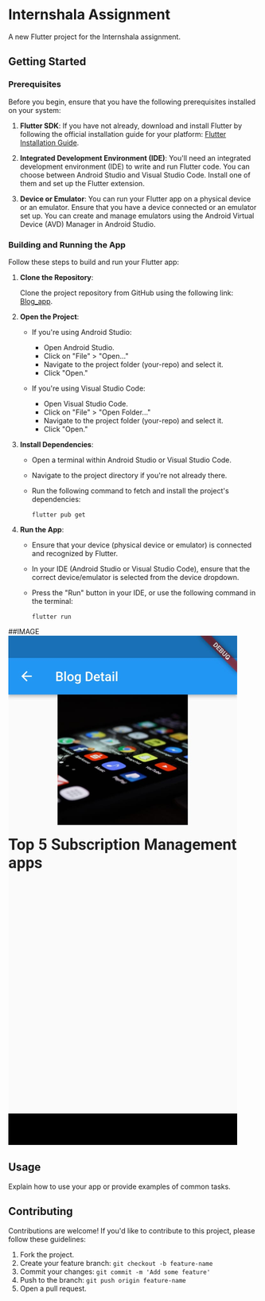 # Internshala Assignment

A new Flutter project for the Internshala assignment.

## Getting Started

### Prerequisites

Before you begin, ensure that you have the following prerequisites installed on your system:

1. **Flutter SDK**: If you have not already, download and install Flutter by following the official installation guide for your platform: [Flutter Installation Guide](https://flutter.dev/docs/get-started/install).

2. **Integrated Development Environment (IDE)**: You'll need an integrated development environment (IDE) to write and run Flutter code. You can choose between Android Studio and Visual Studio Code. Install one of them and set up the Flutter extension.

3. **Device or Emulator**: You can run your Flutter app on a physical device or an emulator. Ensure that you have a device connected or an emulator set up. You can create and manage emulators using the Android Virtual Device (AVD) Manager in Android Studio.

### Building and Running the App

Follow these steps to build and run your Flutter app:

1. **Clone the Repository**:

   Clone the project repository from GitHub using the following link: [Blog_app](https://github.com/anand-bits/Blog_app).

2. **Open the Project**:

   - If you're using Android Studio:
     - Open Android Studio.
     - Click on "File" > "Open..."
     - Navigate to the project folder (your-repo) and select it.
     - Click "Open."

   - If you're using Visual Studio Code:
     - Open Visual Studio Code.
     - Click on "File" > "Open Folder..."
     - Navigate to the project folder (your-repo) and select it.
     - Click "Open."

3. **Install Dependencies**:

   - Open a terminal within Android Studio or Visual Studio Code.
   - Navigate to the project directory if you're not already there.
   - Run the following command to fetch and install the project's dependencies:

     ```shell
     flutter pub get
     ```

4. **Run the App**:

   - Ensure that your device (physical device or emulator) is connected and recognized by Flutter.
   - In your IDE (Android Studio or Visual Studio Code), ensure that the correct device/emulator is selected from the device dropdown.
   - Press the "Run" button in your IDE, or use the following command in the terminal:

     ```shell
     flutter run
     ```

##IMAGE
![DEMO](WhatsApp%20Image%202023-10-05%20at%205.08.20%20AM%20(1).jpeg)

## Usage

Explain how to use your app or provide examples of common tasks.

## Contributing

Contributions are welcome! If you'd like to contribute to this project, please follow these guidelines:

1. Fork the project.
2. Create your feature branch: `git checkout -b feature-name`
3. Commit your changes: `git commit -m 'Add some feature'`
4. Push to the branch: `git push origin feature-name`
5. Open a pull request.

